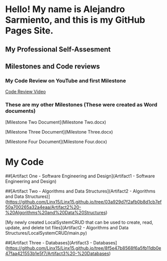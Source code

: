 # Hello! My name is Alejandro Sarmiento, and this is my GitHub Pages Site.

## My Professional Self-Assesment


## Milestones and Code reviews

### My Code Review on YouTube and first Milestone
[Code Review Video](https://youtu.be/MznBv4JIoNQ)

### These are my other Milestones (These were created as Word documents)
[Milestone Two Document](Milestone Two.docx)

[Milestone Three Document](Milestone Three.docx)

[Milestone Four Document](Milestone Four.docx)

# My Code

##[Artifact One - Software Engineering and Design](Artifact1 - Software Engineering and Design)

##[Artifact Two - Algorithms and Data Structures](Artifact2 - Algorithms and Data Structures)](https://github.com/Linx15/Linx15.github.io/tree/03a929d7f2afb0b8d1cb7ef50a700265a32a4eaa/Artifact2%20-%20Algorithms%20and%20Data%20Structures)

[My newly created LocalSystemCRUD that can be used to create, read, update, and delete txt files](Artifact2 - Algorithms and Data Structures/LocalSystemCRUD/main.py)

##[Artifact Three - Databases](Artifact3 - Databases](https://github.com/Linx15/Linx15.github.io/tree/8f5e47b8568f6a5fb11db0e47faa421553b1e5f7/Artifact3%20-%20Databases)
